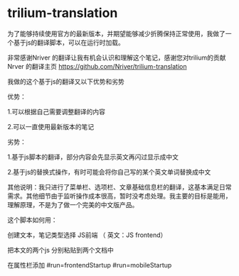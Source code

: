 # trilium-translation

为了能够持续使用官方的最新版本，并期望能够减少折腾保持正常使用，我做了一个基于js的翻译脚本，可以在运行时加载。

非常感谢Nriver 的翻译让我有机会认识和理解这个笔记，感谢您对trilium的贡献
Nrver 的翻译主页  https://github.com/Nriver/trilium-translation

我做的这个基于js的翻译又以下优势和劣势

优势：

1.可以根据自己需要调整翻译的内容

2.可以一直使用最新版本的笔记



劣势：

1.基于js脚本的翻译，部分内容会先显示英文再闪过显示成中文

2.基于js的替换式操作，有时可能会将你自己写的某个英文单词替换成中文



其他说明：我只进行了菜单栏、选项栏、文章基础信息栏的翻译，这基本满足日常需求。其他细节由于监听操作成本很高，暂时没考虑处理。我主要的目标是能用，理解原理，不是为了做一个完美的中文版产品。



这个脚本如何用：

创建文本，笔记类型选择 JS前端 （ 英文：JS frontend） 

把本文的两个js 分别粘贴到两个文档中

在属性栏添加    #run=frontendStartup #run=mobileStartup 









